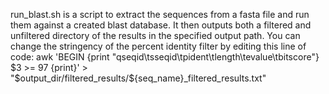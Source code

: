 run_blast.sh is a script to extract the sequences from a fasta file and run them against a created blast database. 
It then outputs both a filtered and unfiltered directory of the results in the specified output path.
You can change the stringency of the percent identity filter by editing this line of code:
awk 'BEGIN {print "qseqid\tsseqid\tpident\tlength\tevalue\tbitscore"} $3 >= 97 {print}' > "$output_dir/filtered_results/${seq_name}_filtered_results.txt"


